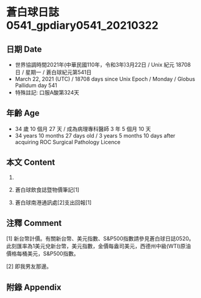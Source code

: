 [_metadata_:encoding]: - "utf-8"
[_metadata_:language]: - "zh-Hant-TW"
[_metadata_:fileformat]: - "markdown"
[_metadata_:MIME_type]: - "text/plain"
[_metadata_:markdown_version]: - "commonmark version 0.29"
[_metadata_:markdown_spec]: - "https://spec.commonmark.org/0.29/"

# 蒼白球日誌0541_gpdiary0541_20210322 #

## 日期 Date ##

* 世界協調時間2021年(中華民國110年，令和3年)3月22日 / Unix 紀元 18708 日 / 星期一 / 蒼白球紀元第541日
* March 22, 2021 (UTC) / 18708 days since Unix Epoch / Monday / Globus Pallidum day 541
* 特殊註記: 口服A酸第324天

## 年齡 Age ##

* 34 歲 10 個月 27 天 / 成為病理專科醫師 3 年 5 個月 10 天
* 34 years 10 months 27 days old / 3 years 5 months 10 days after acquiring ROC Surgical Pathology Licence

## 本文 Content ##

1. 

    
2. 蒼白球飲食誌暨物價筆記[1]

    
3. 蒼白球南港通訊處[2]支出回報[1]

    

## 注釋 Comment ##

[1] 新台幣計價。有關新台幣、美元指數、S&P500指數請參見蒼白球日誌0520。此刻匯率為1美元兌新台幣，美元指數，金價每盎司美元，西德州中級(WTI)原油價格每桶美元，S&P500指數。


[2] 即我男友那邊。



## 附錄 Appendix ##

